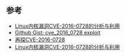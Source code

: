 
## 参考

- [Linux内核漏洞CVE-2016-0728的分析与利用](http://bobao.360.cn/learning/detail/2576.html)
- [Github Gist: cve_2016_0728 exploit](https://gist.github.com/PerceptionPointTeam/18b1e86d1c0f8531ff8f)
- [再探CVE-2016-0728 ](http://blog.csdn.net/py_panyu/article/details/51026613)
- [Linux内核漏洞CVE-2016-0728的分析与利用](http://www.tuicool.com/articles/yMj6reA)